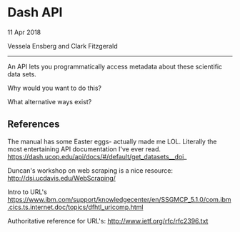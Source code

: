 # Dash API

11 Apr 2018

Vessela Ensberg and Clark Fitzgerald

------------------------------------------------------------

An API lets you programmatically access metadata about these scientific data sets.

Why would you want to do this?

What alternative ways exist?


## References

The manual has some Easter eggs- actually made me LOL. Literally the
most entertaining API documentation I've ever read.
https://dash.ucop.edu/api/docs/#/default/get_datasets__doi_

Duncan's workshop on web scraping is a nice resource:
http://dsi.ucdavis.edu/WebScraping/

Intro to URL's
https://www.ibm.com/support/knowledgecenter/en/SSGMCP_5.1.0/com.ibm.cics.ts.internet.doc/topics/dfhtl_uricomp.html

Authoritative reference for URL's:
http://www.ietf.org/rfc/rfc2396.txt